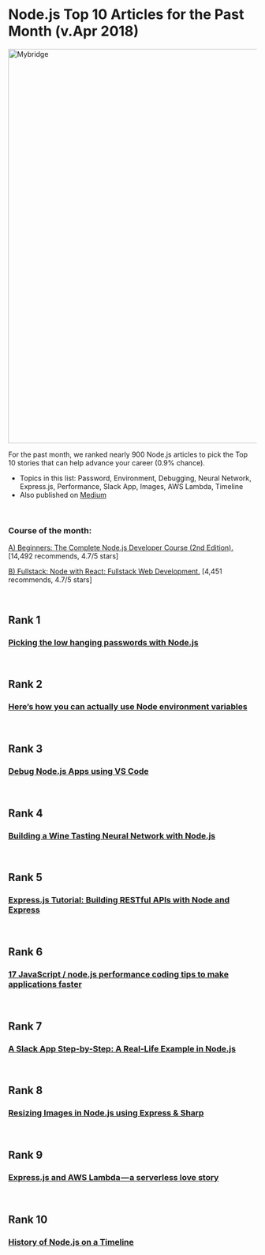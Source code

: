 # Node.js Top 10 Articles for the Past Month (v.Apr 2018)

<img src="apr-node-article.png" width="800" alt="Mybridge"></a>

For the past month, we ranked nearly 900 Node.js articles to pick the Top 10 stories that can help advance your career (0.9% chance).

* Topics in this list: Password, Environment, Debugging, Neural Network, Express.js, Performance, Slack App, Images, AWS Lambda, Timeline
* Also published on [Medium](https://goo.gl/N5LGfh)

<br>

### Course of the month:

[A) Beginners: The Complete Node.js Developer Course (2nd Edition).](http://bit.ly/2FScDHt) [14,492 recommends, 4.7/5 stars]

[B) Fullstack: Node with React: Fullstack Web Development.](http://bit.ly/2EQfnEN) [4,451 recommends, 4.7/5 stars]

<br>

## Rank 1
### [Picking the low hanging passwords with Node.js](https://hackernoon.com/picking-the-low-hanging-passwords-b64684fe2c7?utm_source=mybridge&utm_medium=blog&utm_campaign=read_more)


<br>

## Rank 2
### [Here’s how you can actually use Node environment variables](https://medium.freecodecamp.org/heres-how-you-can-actually-use-node-environment-variables-8fdf98f53a0a?utm_source=mybridge&utm_medium=blog&utm_campaign=read_more)


<br>

## Rank 3
### [Debug Node.js Apps using VS Code](https://code.visualstudio.com/docs/nodejs/nodejs-debugging?utm_source=mybridge&utm_medium=blog&utm_campaign=read_more)


<br>

## Rank 4
### [Building a Wine Tasting Neural Network with Node.js](http://thecodebarbarian.com/building-a-wine-tasting-neural-network-with-node-js.html?utm_source=mybridge&utm_medium=blog&utm_campaign=read_more)


<br>

## Rank 5
### [Express.js Tutorial: Building RESTful APIs with Node and Express](https://www.youtube.com/watch?v=pKd0Rpw7O48?utm_source=mybridge&utm_medium=blog&utm_campaign=read_more)


<br>

## Rank 6
### [17 JavaScript / node.js performance coding tips to make applications faster](http://voidcanvas.com/javascript-performant-coding-tips?utm_source=mybridge&utm_medium=blog&utm_campaign=read_more)


<br>

## Rank 7
### [A Slack App Step-by-Step: A Real-Life Example in Node.js](https://x-team.com/blog/slack-app-step-by-step?utm_source=mybridge&utm_medium=blog&utm_campaign=read_more)


<br>

## Rank 8
### [Resizing Images in Node.js using Express & Sharp](https://malcoded.com/posts/nodejs-image-resize-express-sharp?utm_source=mybridge&utm_medium=blog&utm_campaign=read_more)


<br>

## Rank 9
### [Express.js and AWS Lambda — a serverless love story](https://www.codementor.io/mail528/express-js-and-aws-lambda-a-serverless-love-story-h81z3s0vn?utm_source=mybridge&utm_medium=blog&utm_campaign=read_more)


<br>

## Rank 10
### [History of Node.js on a Timeline](https://blog.risingstack.com/history-of-node-js?utm_source=mybridge&utm_medium=blog&utm_campaign=read_more)

